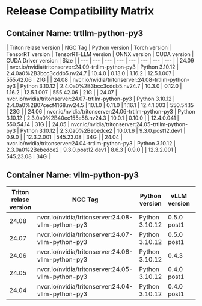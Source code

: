 # Release Compatibility Matrix

## Container Name: trtllm-python-py3

| Triton relase version	 | NGC Tag	 | Python version	 | Torch version | TensorRT version | TensorRT-LLM version | ONNX version | CUDA version | CUDA Driver version | Size |
| --- | --- | --- | --- | --- | --- | --- | --- |
| 24.09 | nvcr.io/nvidia/tritonserver:24.09-trtllm-python-py3 | Python 3.10.12  | 2.4.0a0%2B3bcc3cddb5.nv24.7 | 10.4.0 | 0.13.0 | 1.16.2 | 12.5.1.007 | 555.42.06 | 21G |
| 24.08 | nvcr.io/nvidia/tritonserver:24.08-trtllm-python-py3 | Python 3.10.12 | 2.4.0a0%2B3bcc3cddb5.nv24.7 | 10.3.0 | 0.12.0 | 1.16.2 | 12.5.1.007 | 555.42.06 | 21G |
| 24.07 | nvcr.io/nvidia/tritonserver:24.07-trtllm-python-py3 | Python 3.10.12 | 2.4.0a0%2B07cecf4168.nv24.5 | 10.1.0 | 0.11.0 | 1.16.1 | 12.4.1.003 | 550.54.15 | 23G |
| 24.06 | nvcr.io/nvidia/tritonserver:24.06-trtllm-python-py3 | Python 3.10.12  | 2.3.0a0%2B40ec155e58.nv24.3 | 10.0.1 | 0.10.0 |  | 12.4.0.041 | 550.54.14 | 31G |
| 24.05 | nvcr.io/nvidia/tritonserver:24.05-trtllm-python-py3 | Python 3.10.12  | 2.3.0a0%2Bebedce2 | 10.0.1.6 | 9.3.0.post12.dev1 | 0.9.0 |  | 12.3.2.001 | 545.23.08 | 34G |
| 24.04 | nvcr.io/nvidia/tritonserver:24.04-trtllm-python-py3 | Python 3.10.12  | 2.3.0a0%2Bebedce2 | 9.3.0.post12.dev1 | 8.6.3 | 0.9.0 |  | 12.3.2.001 | 545.23.08 | 34G |

## Container Name: vllm-python-py3

| Triton relase version	 | NGC Tag	 | Python version	 | vLLM version | CUDA version | CUDA Driver version | Size |
| --- | --- | --- | --- | --- | --- | --- | 
| 24.08 | nvcr.io/nvidia/tritonserver:24.08-vllm-python-py3 | Python 3.10.12  | 0.5.0 post1 | 12.6.0.022 | 560.35.03 | 19G |
| 24.07 | nvcr.io/nvidia/tritonserver:24.07-vllm-python-py3 | Python 3.10.12  | 0.5.0 post1 | 12.5.1 | 555.42.06 | 19G |
| 24.06 | nvcr.io/nvidia/tritonserver:24.06-vllm-python-py3 | Python 3.10.12  | 0.4.3 | 12.5.0.23 | 555.42.02 | 18G |
| 24.05 | nvcr.io/nvidia/tritonserver:24.05-vllm-python-py3 | Python 3.10.12  | 0.4.0 post1 | 12.4.1 | 550.54.15 | 18G |
| 24.04 | nvcr.io/nvidia/tritonserver:24.04-vllm-python-py3 | Python 3.10.12  | 0.4.0 post1 | 12.4.1 | 550.54.15 | 17G |
